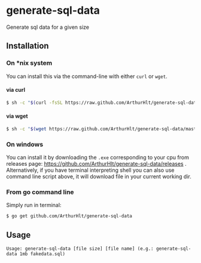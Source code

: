 # generate-sql-data
Generate sql data for a given size

## Installation

### On *nix system

You can install this via the command-line with either `curl` or `wget`.

#### via curl

```bash
$ sh -c "$(curl -fsSL https://raw.github.com/ArthurHlt/generate-sql-data/master/bin/install.sh)"
```

#### via wget

```bash
$ sh -c "$(wget https://raw.github.com/ArthurHlt/generate-sql-data/master/bin/install.sh -O -)"
```

### On windows

You can install it by downloading the `.exe` corresponding to your cpu from releases page: https://github.com/ArthurHlt/generate-sql-data/releases .
Alternatively, if you have terminal interpreting shell you can also use command line script above, it will download file in your current working dir.

### From go command line

Simply run in terminal:

```bash
$ go get github.com/ArthurHlt/generate-sql-data
```

## Usage

```
Usage: generate-sql-data [file size] [file name] (e.g.: generate-sql-data 1mb fakedata.sql)
```